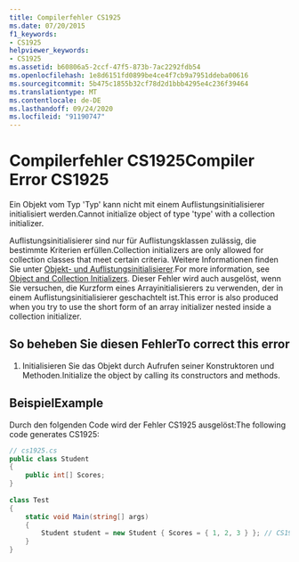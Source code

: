 ```yaml
---
title: Compilerfehler CS1925
ms.date: 07/20/2015
f1_keywords:
- CS1925
helpviewer_keywords:
- CS1925
ms.assetid: b60806a5-2ccf-47f5-873b-7ac2292fdb54
ms.openlocfilehash: 1e8d6151fd0899be4ce4f7cb9a7951ddeba00616
ms.sourcegitcommit: 5b475c1855b32cf78d2d1bbb4295e4c236f39464
ms.translationtype: MT
ms.contentlocale: de-DE
ms.lasthandoff: 09/24/2020
ms.locfileid: "91190747"
---
```

# <a name="compiler-error-cs1925"></a><span data-ttu-id="b55e2-102">Compilerfehler CS1925</span><span class="sxs-lookup"><span data-stu-id="b55e2-102">Compiler Error CS1925</span></span>

<span data-ttu-id="b55e2-103">Ein Objekt vom Typ 'Typ' kann nicht mit einem Auflistungsinitialisierer initialisiert werden.</span><span class="sxs-lookup"><span data-stu-id="b55e2-103">Cannot initialize object of type 'type' with a collection initializer.</span></span>  
  
 <span data-ttu-id="b55e2-104">Auflistungsinitialisierer sind nur für Auflistungsklassen zulässig, die bestimmte Kriterien erfüllen.</span><span class="sxs-lookup"><span data-stu-id="b55e2-104">Collection initializers are only allowed for collection classes that meet certain criteria.</span></span> <span data-ttu-id="b55e2-105">Weitere Informationen finden Sie unter [Objekt- und Auflistungsinitialisierer](../programming-guide/classes-and-structs/object-and-collection-initializers.md).</span><span class="sxs-lookup"><span data-stu-id="b55e2-105">For more information, see [Object and Collection Initializers](../programming-guide/classes-and-structs/object-and-collection-initializers.md).</span></span> <span data-ttu-id="b55e2-106">Dieser Fehler wird auch ausgelöst, wenn Sie versuchen, die Kurzform eines Arrayinitialisierers zu verwenden, der in einem Auflistungsinitialisierer geschachtelt ist.</span><span class="sxs-lookup"><span data-stu-id="b55e2-106">This error is also produced when you try to use the short form of an array initializer nested inside a collection initializer.</span></span>  
  
## <a name="to-correct-this-error"></a><span data-ttu-id="b55e2-107">So beheben Sie diesen Fehler</span><span class="sxs-lookup"><span data-stu-id="b55e2-107">To correct this error</span></span>  
  
1. <span data-ttu-id="b55e2-108">Initialisieren Sie das Objekt durch Aufrufen seiner Konstruktoren und Methoden.</span><span class="sxs-lookup"><span data-stu-id="b55e2-108">Initialize the object by calling its constructors and methods.</span></span>  
  
## <a name="example"></a><span data-ttu-id="b55e2-109">Beispiel</span><span class="sxs-lookup"><span data-stu-id="b55e2-109">Example</span></span>  

 <span data-ttu-id="b55e2-110">Durch den folgenden Code wird der Fehler CS1925 ausgelöst:</span><span class="sxs-lookup"><span data-stu-id="b55e2-110">The following code generates CS1925:</span></span>  
  
```csharp  
// cs1925.cs  
public class Student  
{  
    public int[] Scores;  
}  
  
class Test  
{  
    static void Main(string[] args)  
    {  
        Student student = new Student { Scores = { 1, 2, 3 } }; // CS1925  
    }  
}  
```
